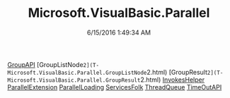 ﻿---
title: Microsoft.VisualBasic.Parallel
date: 6/15/2016 1:49:34 AM
---

[GroupAPI](T-Microsoft.VisualBasic.Parallel.GroupAPI.html)
[GroupListNode`2](T-Microsoft.VisualBasic.Parallel.GroupListNode`2.html)
[GroupResult`2](T-Microsoft.VisualBasic.Parallel.GroupResult`2.html)
[InvokesHelper](T-Microsoft.VisualBasic.Parallel.InvokesHelper.html)
[ParallelExtension](T-Microsoft.VisualBasic.Parallel.ParallelExtension.html)
[ParallelLoading](T-Microsoft.VisualBasic.Parallel.ParallelLoading.html)
[ServicesFolk](T-Microsoft.VisualBasic.Parallel.ServicesFolk.html)
[ThreadQueue](T-Microsoft.VisualBasic.Parallel.ThreadQueue.html)
[TimeOutAPI](T-Microsoft.VisualBasic.Parallel.TimeOutAPI.html)
